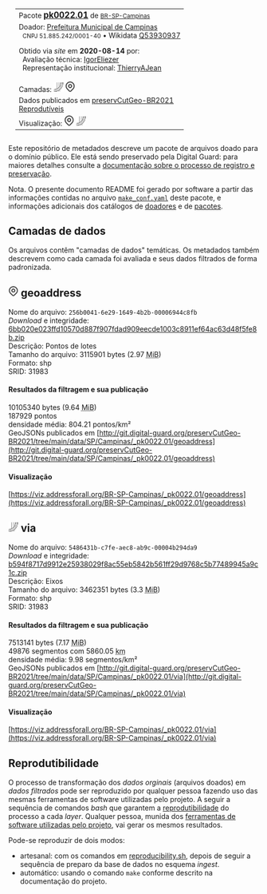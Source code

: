 <aside>
<table align="right" style="padding: 1em">
<tr><td>Pacote <a target="_git" title="link canônico para o git deste pacote" href="http://git.digital-guard.org/preserv-BR/blob/main/data/SP/Campinas/_pk0022.01"><big><b>pk0022.01</b></big></a> de <small><a target="_osmcodes" title="Jurisdição" href="https://osm.codes/BR-SP-Campinas">BR-SP-Campinas</a></small>
</td></tr>
<tr><td>
Doador: <a rel="external" target="_doador" href="http://www.campinas.sp.gov.br/">Prefeitura Municipal de Campinas</a>
<br/>&nbsp; <small>CNPJ 51.885.242/0001-40</small> • Wikidata <a rel="external" target="_doador" title="link descritor Wikidata do doador" href="https://www.wikidata.org/wiki/Q53930937">Q53930937</a></small><br/>

Obtido via <i>site</i> em <b>2020-08-14</b> por:
<br/>&nbsp; Avaliação técnica: <a rel="external" target="_gitPerson" title="usuário Git" href="https://github.com/IgorEliezer">IgorEliezer</a>
<br/>&nbsp; Representação institucional: <a rel="external" target="_gitPerson" title="usuário Git" href="https://github.com/ThierryAJean">ThierryAJean</a><br/>
</td></tr>
<tr><td>Camadas: <a title="via" href="#-via"><img src="https://raw.githubusercontent.com/digital-guard/preserv/main/docs/assets/layerIcon-via.png" alt="via" width="20"/></a> <a title="geoaddress" href="#-geoaddress"><img src="https://raw.githubusercontent.com/digital-guard/preserv/main/docs/assets/layerIcon-geoaddress.png" alt="geoaddress" width="20"/></a> </td></tr>
<tr><td>Dados publicados em <a href="http://git.digital-guard.org/preservCutGeo-BR2021/tree/main/data/SP/Campinas/_pk0022.01">preservCutGeo-BR2021</a><br/><a href="#reprodutibilidade">Reprodutíveis</a></td></tr>
<tr><td>Visualização: <a title="geoaddress" href="https://viz.addressforall.org/BR-SP-Campinas/_pk0022.01/geoaddress"><img src="https://raw.githubusercontent.com/digital-guard/preserv/main/docs/assets/layerIcon-geoaddress.png" alt="geoaddress" width="20"/></a> <a title="via" href="https://viz.addressforall.org/BR-SP-Campinas/_pk0022.01/via"><img src="https://raw.githubusercontent.com/digital-guard/preserv/main/docs/assets/layerIcon-via.png" alt="via" width="20"/></a> </td></tr>
</table>
</aside>

<section>

Este repositório de metadados descreve um pacote de arquivos doado para o domínio público. Ele está sendo preservado pela Digital Guard: para maiores detalhes consulte a [documentação sobre o processo de registro e preservação](https://wiki.addressforall.org/doc/Documentação_Digital-guard).

Nota. O presente documento README foi gerado por software a partir das informações contidas no arquivo [`make_conf.yaml`](http://git.digital-guard.org/preserv-BR/blob/main/data/SP/Campinas/_pk0022.01/make_conf.yaml) deste pacote, e informações adicionais dos catálogos de [doadores](https://git.digital-guard.org/preserv-BR/blob/main/data/donor.csv) e de [pacotes](https://git.digital-guard.org/preserv-BR/blob/main/data/donatedPack.csv).

# Camadas de dados

Os arquivos contêm "camadas de dados" temáticas. Os metadados também descrevem como cada camada foi avaliada e seus dados filtrados de forma padronizada.

## <img src="https://raw.githubusercontent.com/digital-guard/preserv/main/docs/assets/layerIcon-geoaddress.png" alt="geoaddress" width="20"/> geoaddress

Nome do arquivo: `256b0041-6e29-1649-4b2b-00006944c8fb`<br/>*Download* e integridade: [6bb020e023ffd10570d887f907fdad909eecde1003c8911ef64ac63d48f5fe8b.zip](http://dl.digital-guard.org/6bb020e023ffd10570d887f907fdad909eecde1003c8911ef64ac63d48f5fe8b.zip)<br/>Descrição: Pontos de lotes<br/>Tamanho do arquivo: 3115901 bytes (2.97 <abbr title="mebibyte">MiB</abbr>)<br/>Formato: shp<br/>SRID: 31983

#### Resultados da filtragem e sua publicação
10105340 bytes (9.64 <abbr title="mebibyte">MiB</abbr>)<br/>187929 pontos<br/>densidade média: 804.21 pontos/km²<br/>GeoJSONs publicados em [http://git.digital-guard.org/preservCutGeo-BR2021/tree/main/data/SP/Campinas/_pk0022.01/geoaddress](http://git.digital-guard.org/preservCutGeo-BR2021/tree/main/data/SP/Campinas/_pk0022.01/geoaddress)

#### Visualização
[https://viz.addressforall.org/BR-SP-Campinas/_pk0022.01/geoaddress](https://viz.addressforall.org/BR-SP-Campinas/_pk0022.01/geoaddress)
## <img src="https://raw.githubusercontent.com/digital-guard/preserv/main/docs/assets/layerIcon-via.png" alt="via" width="20"/> via

Nome do arquivo: `5486431b-c7fe-aec8-ab9c-00004b294da9`<br/>*Download* e integridade: [b594f8717d9912e25938029f8ac55eb5842b561ff29d9768c5b77489945a9c1c.zip](http://dl.digital-guard.org/b594f8717d9912e25938029f8ac55eb5842b561ff29d9768c5b77489945a9c1c.zip)<br/>Descrição: Eixos<br/>Tamanho do arquivo: 3462351 bytes (3.3 <abbr title="mebibyte">MiB</abbr>)<br/>Formato: shp<br/>SRID: 31983

#### Resultados da filtragem e sua publicação
7513141 bytes (7.17 <abbr title="mebibyte">MiB</abbr>)<br/>49876 segmentos com 5860.05 <abbr title="quilômetros">km</abbr><br/>densidade média: 9.98 segmentos/km²<br/>GeoJSONs publicados em [http://git.digital-guard.org/preservCutGeo-BR2021/tree/main/data/SP/Campinas/_pk0022.01/via](http://git.digital-guard.org/preservCutGeo-BR2021/tree/main/data/SP/Campinas/_pk0022.01/via)

#### Visualização
[https://viz.addressforall.org/BR-SP-Campinas/_pk0022.01/via](https://viz.addressforall.org/BR-SP-Campinas/_pk0022.01/via)

</section>
<section>

# Reprodutibilidade

O processo de transformação dos *dados orginais* (arquivos doados) em *dados filtrados* pode ser reproduzido por qualquer pessoa fazendo uso das mesmas ferramentas de software utilizadas pelo projeto. A seguir a sequência de comandos *bash* que garantem a [reprodutibilidade](https://en.wikipedia.org/wiki/Reproducibility) do processo a cada *layer*. Qualquer pessoa, munida dos [ferramentas de software utilizadas pelo projeto](https://git.AddressForAll.org/suporte/blob/master/docs/pt/infra.md#ambientes-e-ferramentas-de-uso-geral), vai gerar os mesmos resultados.

Pode-se reproduzir de dois modos:
* artesanal: com os comandos em [reproducibility.sh](http://git.digital-guard.org/preserv-BR/blob/main/data/SP/Campinas/_pk0022.01/reproducibility.sh), depois de seguir a sequência de preparo da base de dados no esquema *ingest*.
* automático: usando o comando `make` conforme descrito na documentação do projeto.

</section>

